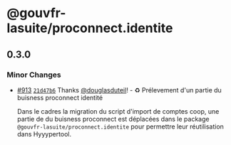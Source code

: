 # @gouvfr-lasuite/proconnect.identite

## 0.3.0

### Minor Changes

- [#913](https://github.com/numerique-gouv/moncomptepro/pull/913) [`21d47b6`](https://github.com/numerique-gouv/moncomptepro/commit/21d47b6c00670b7bbea1ce1f59b96a91c59bbe7a) Thanks [@douglasduteil](https://github.com/douglasduteil)! - ♻️ Prélevement d'un partie du buisness proconnect identité

  Dans le cadres la migration du script d'import de comptes coop, une partie de du buisness proconnect est déplacées dans le package `@gouvfr-lasuite/proconnect.identite` pour permettre leur réutilisation dans Hyyypertool.
